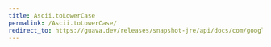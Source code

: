 ```yaml
---
title: Ascii.toLowerCase
permalink: /Ascii.toLowerCase/
redirect_to: https://guava.dev/releases/snapshot-jre/api/docs/com/google/common/base/Ascii.html#toLowerCase-char-
---
```

